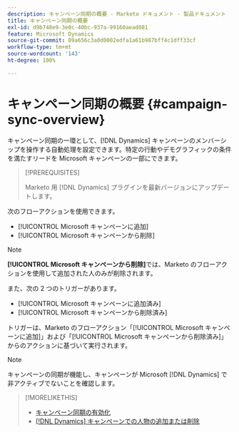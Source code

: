```yaml
---
description: キャンペーン同期の概要 - Marketo ドキュメント - 製品ドキュメント
title: キャンペーン同期の概要
exl-id: d9b748e9-3e0c-40bc-937a-99160aead081
feature: Microsoft Dynamics
source-git-commit: 09a656c3a0d0002edfa1a61b987bff4c1dff33cf
workflow-type: tm+mt
source-wordcount: '143'
ht-degree: 100%

---
```


# キャンペーン同期の概要 {#campaign-sync-overview}

キャンペーン同期の一環として、[!DNL Dynamics] キャンペーンのメンバーシップを操作する自動処理を設定できます。特定の行動やデモグラフィックの条件を満たすリードを Microsoft キャンペーンの一部にできます。

>[!PREREQUISITES]
>
>Marketo 用 [!DNL Dynamics] プラグインを最新バージョンにアップデートします。

次のフローアクションを使用できます。

* [!UICONTROL Microsoft キャンペーンに追加]
* [!UICONTROL Microsoft キャンペーンから削除]

>[!NOTE]
>
>**[!UICONTROL Microsoft キャンペーンから削除]**&#x200B;では、Marketo のフローアクションを使用して追加された人のみが削除されます。

また、次の 2 つのトリガーがあります。

* [!UICONTROL Microsoft キャンペーンに追加済み]
* [!UICONTROL Microsoft キャンペーンから削除済み]

トリガーは、Marketo のフローアクション「[!UICONTROL Microsoft キャンペーンに追加]」および「[!UICONTROL Microsoft キャンペーンから削除済み]」からのアクションに基づいて実行されます。

>[!NOTE]
>
>キャンペーンの同期が機能し、キャンペーンが Microsoft [!DNL Dynamics] で非アクティブでないことを確認します。

>[!MORELIKETHIS]
>
>* [キャンペーン同期の有効化](/help/marketo/product-docs/crm-sync/microsoft-dynamics-sync/microsoft-dynamics-sync-details/enable-campaign-sync.md)
>* [ [!DNL Dynamics]  キャンペーンでの人物の追加または削除](/help/marketo/product-docs/core-marketo-concepts/smart-campaigns/microsoft-dynamics-flow-actions/add-or-remove-people-from-your-dynamics-campaign.md)
